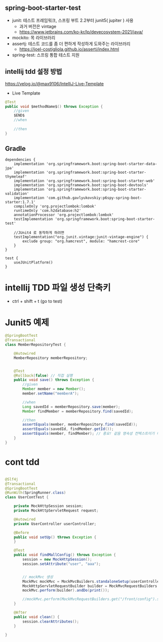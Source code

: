 ## spring-boot-starter-test
- junit: 테스트 프레임워크, 스프링 부트 2.2부터 junit5( jupiter ) 사용
    - 과거 버전은 vintage
    - https://www.jetbrains.com/ko-kr/lp/devecosystem-2021/java/ 
- mockito: 목 라이브러리
- assertj: 테스트 코드를 좀 더 편하게 작성하게 도와주는 라이브러리
    - https://joel-costigliola.github.io/assertj/index.html
- spring-test: 스프링 통합 테스트 지원


## intellij tdd 설정 방법
https://velog.io/@max9106/IntelliJ-Live-Template

- Live Template
```java
@Test
public void $methodName$() throws Exception { 
    //given 
    $END$ 
    //when 
     
    //then 
}
```

## Gradle 
```
dependencies {
    implementation 'org.springframework.boot:spring-boot-starter-data-jpa'
    implementation 'org.springframework.boot:spring-boot-starter-thymeleaf'
    implementation 'org.springframework.boot:spring-boot-starter-web'
    implementation 'org.springframework.boot:spring-boot-devtools'
    implementation 'org.springframework.boot:spring-boot-starter-validation'
    implementation 'com.github.gavlyukovskiy:p6spy-spring-boot-starter:1.7.1'
    compileOnly 'org.projectlombok:lombok'
    runtimeOnly 'com.h2database:h2'
    annotationProcessor 'org.projectlombok:lombok'
    testImplementation 'org.springframework.boot:spring-boot-starter-test'

    //JUnit4 로 동작하게 하려면
    testImplementation("org.junit.vintage:junit-vintage-engine") {
        exclude group: "org.hamcrest", module: "hamcrest-core"
    }
}

test {
    useJUnitPlatform()
}

```

# intellij TDD 파일 생성 단축키
- ctrl + shift + t (go to test)

# Junit5 예제
```java
@SpringBootTest
@Transactional
class MemberRepositoryTest {

    @Autowired
    MemberRepository memberRepository;


    @Test
    @Rollback(false) // 직접 실행
    public void save() throws Exception {
        //given
        Member member = new Member();
        member.setName("memberA");

        //when
        Long savedId = memberRepository.save(member);
        Member findMember = memberRepository.find(savedId);

        //then
        assertEquals(member, memberRepository.find(savedId));
        assertEquals(savedId, findMember.getId());
        assertEquals(member, findMember); // 중요! 같음 영속성 컨텍스트이기 때문에 (1차캐시), select skip 함
    }
}
```

# cont tdd
```java

@Slf4j
@Transactional
@SpringBootTest
@RunWith(SpringRunner.class)
class UserContTest {

    private MockHttpSession session;
    private MockHttpServletRequest request;

    @Autowired
    private UserController userController;

    @Before
    public void setUp() throws Exception {
    }

    @Test
    public void findMallConfig() throws Exception {
        session = new MockHttpSession();
        session.setAttribute("user", "aaa");


        // mockMvc 생성
        MockMvc mockMvc = MockMvcBuilders.standaloneSetup(userController).build();
        MockHttpServletRequestBuilder builder = MockMvcRequestBuilders.get("/user/front").session(session);
        mockMvc.perform(builder).andDo(print());

        //mockMvc.perform(MockMvcRequestBuilders.get("/front/config").session(session)).andDo(print());
    }

    @After
    public void clean() {
        session.clearAttributes();
    }

}
```
